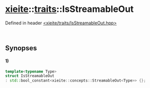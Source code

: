 # [xieite](../../xieite.md)\:\:[traits](../../traits.md)\:\:IsStreamableOut
Defined in header [<xieite/traits/IsStreamableOut.hpp>](../../../include/xieite/traits/IsStreamableOut.hpp)

&nbsp;

## Synopses
#### 1)
```cpp
template<typename Type>
struct IsStreamableOut
: std::bool_constant<xieite::concepts::StreamableOut<Type>> {};
```
